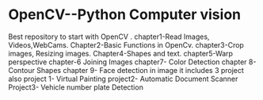 # OpenCV--Python Computer vision 
Best repository to start with OpenCV .
chapter1-Read Images, Videos,WebCams.
Chapter2-Basic Functions in OpenCv.
chapter3-Crop images, Resizing images.
Chapter4-Shapes and text.
chapter5-Warp perspective 
chapter-6 Joining Images
chapter7- Color Detection
chapter 8- Contour Shapes 
chapter 9- Face detection in image 
it includes 3 project also 
project 1- Virtual Painting
project2- Automatic Document Scanner
Project3- Vehicle number plate Detection
